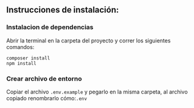 ## Instrucciones de instalación:
### Instalacion de dependencias
Abrir la terminal en la carpeta del proyecto y correr los siguientes comandos:

```
composer install
npm install
```

### Crear archivo de entorno
Copiar el archivo `.env.example` y pegarlo en la misma carpeta, al archivo copiado renombrarlo cómo:`.env` 